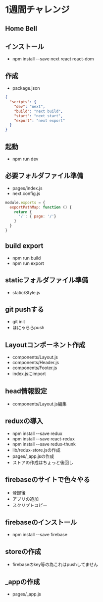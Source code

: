 # 1週間チャレンジ
## Home Bell

## インストール
- npm install --save next react react-dom

## 作成
- package.json
```json
{
  "scripts": {
    "dev": "next",
    "build": "next build",
    "start": "next start",
    "export": "next export"
  }
}
```
## 起動
- npm run dev

## 必要フォルダファイル準備
- pages/index.js
- next.config.js
```js
module.exports = {
  exportPathMap: function () {
    return {
      '/': { page: '/'}
    }
  }
}
```

## build export
- npm run build
- npm run export

## staticフォルダファイル準備
- static/Style.js

## git pushする
- git init
- ほにゃららpush

## Layoutコンポーネント作成
- components/Layout.js
- components/Header.js
- components/Footer.js
- index.jsにimport

## head情報設定
- components/Layout.js編集

## reduxの導入
- npm install --save redux
- npm install --save react-redux
- npm install --save redux-thunk
- lib/redux-store.jsの作成
- pages/_app.jsの作成
- ストアの作成はちょっと後回し

## firebaseのサイトで色々やる
- 登録後
- アプリの追加
- スクリプトコピー

## firebaseのインストール
- npm install --save firebase

## storeの作成
- firebaseのkey等の為これはpushしてません

## _appの作成
- pages/_app.js
